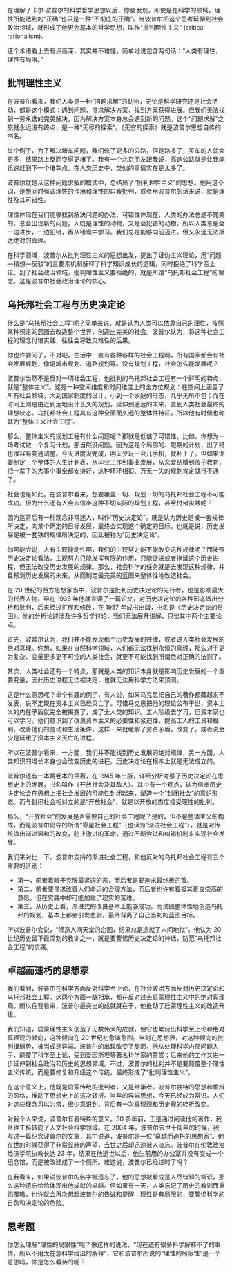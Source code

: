 在理解了卡尔·波普尔的科学哲学思想以后，你会发现，即使是在科学的领域，理性所能达到的“正确”也只是一种“不彻底的正确”。当波普尔把这个思考延伸到社会政治领域，就形成了他更为基本的哲学思想，叫作“批判理性主义” (critical rarionalism)。

这个术语看上去有点高深，其实并不难懂，简单地说包含两句话：“人类有理性，理性有局限。”

## 批判理性主义

在波普尔看来，我们人类是一种“问题求解”的动物，无论是科学研究还是社会活动，都是这个模式：遇到问题，寻求解决方案，找到方案获得进展。但我们无法找到一劳永逸的完美解决，因为解决方案本身总会遇到新的问题。这个“问题求解”之旅就永远没有终点，是一种“无尽的探索”。《无穷的探索》就是波普尔思想自传的书名。

举个例子，为了解决堵车问题，我们修了更多的公路，但是路多了，买车的人就会更多，结果路上反而变得更堵了。我有一个北京朋友跟我说，高速公路就是让我能迅速赶到下一个堵车点。在人类历史中，类似的事情实在是太多了。

波普尔就是从这种问题求解的模式中，总结出了“批判理性主义”的思想。他用这个词，是想同时强调理性的作用和理性的自我批判，或者用波普尔的话来说，就是理性及其可错性。

理性体现在我们能够找到解决问题的办法，可错性体现在，人类的办法总是不完美的，总会出现新的问题。人既是理性的动物，又是会犯错的动物。所以人类总是会一边进步，一边犯错，再从错误中学习。我们总是能够向前迈进，但又永远无法抵达绝对的真理。

在科学领域，波普尔从批判理性主义的思想出发，提出了证伪主义理论，用“问题—猜想—反驳”的三要素机制解释了科学知识成长的逻辑，同时拒绝了科学至上论。到了社会政治领域，批判理性主义要拒绝的，就是所谓“乌托邦社会工程”的理念。这是波普尔社会政治理论的核心。

## 乌托邦社会工程与历史决定论

什么是“乌托邦社会工程”呢？简单来说，就是认为人类可以依靠自己的理性，按照某种预定的蓝图去改造整个世界，创造出完美的社会。波普尔认为，将这种社会工程的理念付诸实践，往往会导致灾难性的后果。

你也许要问了，不对吧，生活中一直有各种各样的社会工程啊，所有国家都会有社会发展规划，像是城市规划、道路规划等。没有规划工程，社会怎么能发展呢？

波普尔当然不是反对一切社会工程，他批判的乌托邦社会工程有一个鲜明的特点，就是“整体主义”。这是一种空间维度和时间维度上的全方位规划：在空间上涵盖了所有社会领域，大到国家制度的设计，小到一个家庭的形态，几乎无所不包；而在时间上则是由近到远地设计长久的规划，延伸到遥远的未来，直到人类社会最终的理想状态。乌托邦社会工程具有这种全面而久远的整体性特征，所以他有时候也称其为“整体主义社会工程”。

那么，整体主义的规划工程有什么问题呢？那就是低估了可错性。比如，你想为一场考试做一个复习计划，那当然没问题。因为这是个局部的、短期的计划，出了错也很容易变通调整。今天进度没完成，明天少玩一会儿手机，就补上了。但如果你要制定一个整体的人生计划表，从毕业工作到事业发展，从恋爱结婚到孩子教育，把一辈子的大事小事全都安排好，这种环环相扣、万无一失的规划肯定就行不通了。

社会也是如此。在波普尔看来，想要覆盖一切、规划一切的乌托邦社会工程不可能成功。但为什么还有人会去信奉这种不切实际的规划工程，甚至付诸实践呢？

因为这背后有一种观念非常迷人，叫作“历史决定论”。就是认为历史是被一套规律所决定，向某个确定的目标发展，最终会实现这个确定的目标。也就是说，历史发展是被一套铁的规律所决定的，因此被称为“历史决定论”。

你可能会说，人有主观能动性啊，我们的主观努力能不能改变这种规律呢？而按照历史决定论看法，主观努力只能发挥有限的作用，只能促进或者拖延这个历史进程，但无法改变历史发展的规律。那么，社会科学的任务就是去发现这种规律，并且预测历史发展的未来，从而制定最完美的蓝图来整体性地改造社会。

在 20 世纪的西方思想家当中，波普尔是批判历史决定论的先行者，也是影响最大的代表人物。早在 1936 年他就宣读了一篇论文，对历史决定论的各种形态做出分析和批判，后来经过扩展和修改，在 1957 年成书出版，书名是《历史决定论的贫困》。他的分析论述涉及许多哲学讨论，我们无法展开讲解，只谈其中两个主要论点。

首先，波普尔认为，我们并不能发现那个历史发展的铁律，或者说人类社会发展的绝对真理。你想，如果在自然科学领域，人们都无法找到永恒的真理，那么对于更为复杂、变量更多更不可控的人类社会，就更不可能找到所谓绝对正确的法则了。

其次，人类社会还有一个特点，那就是人类的知识本身就是影响历史发展的一个重要变量，因此历史进程无法被决定，也就无法用科学方法来预测。

这是什么意思呢？举个有趣的例子，有人说，如果马克思把自己的著作都藏起来不发表，说不定现在资本主义已经灭亡了。可惜马克思把他的理论公布于世，资本主义的内在矛盾就完全被揭露了，成了全人类的知识。工人阶级去学习，但资本家也可以学习。他们意识到了改良资本主义的必要性和紧迫性，提高工人的工资和福利，改善他们的劳动和生活条件，这样一来就缓解了劳资矛盾，改变了，或者说至少是延缓了资本主义灭亡的进程。

所以在波普尔看来，一方面，我们并不能找到历史发展的绝对规律，另一方面，人类知识的增长本身也会改变历史的进程。历史决定论在根本上就是无法成立的。

波普尔还有一本两卷本的巨著，在 1945 年出版，详细分析考察了历史决定论在思想史上的发展，书名叫作《开放社会及其敌人》。其中有一个观点，认为信奉历史决定论会在思想上把社会发展的可能性封闭起来，塑造一个“封闭社会”的意识形态。而与封闭社会相对立的是“开放社会”，就是以开放的态度接受理性的批判。

那么，“开放社会”的发展是否需要自己的社会工程呢？是的，但不是整体主义的构成，而是波普尔倡导的所谓“零星社会工程”（也译为“渐进社会工程”），就是对传统做出渐进温和的改良，防止激进的革命，通过不断尝试和纠错机制来实现社会发展。

我们来对比一下，波普尔支持的渐进社会工程，和他反对的乌托邦社会工程有三个重要的区别：

- 第一，前者着眼于克服最紧迫的恶，而后者是要追求最终极的善。
- 第二，前者要寻求改善人们命运的合理方法，而后者也许有着极其善良崇高的意愿，但在实践中却可能加重了现实的苦难。
- 第三，从历史上看，渐进式的改良基本上能够成功，而试图整体性地创造乌托邦的规划，基本上都会引发悲剧，最终背离了自己当初的蓝图目标。

所以波普尔会说，“缔造人间天堂的企图，结果总是造就了人间地狱”。他认为 20 世纪历史留下最深刻的教训之一，就是要警惕历史决定论的神话，防范“乌托邦社会工程”的实践。

## 卓越而速朽的思想家

我们看到，波普尔在科学方面反对科学至上论，在社会政治方面反对历史决定论和乌托邦社会工程。这两个方面一脉相承，都在反对过去启蒙理性主义中的绝对真理观。所以在我看来，波普尔最突出的成就就在于，他推动了启蒙理性主义的改造升级。

我们知道，启蒙理性主义创造了无数伟大的成就，但它也繁衍出科学至上论和绝对真理观的倾向，这种倾向在 20 世纪初愈演愈烈。当时在思想界，对这种倾向的批判很弱势，被当成是异端。波普尔的出现改变了局面，他从处理科学内部问题入手，颠覆了科学至上论，受到爱因斯坦等著名科学家的赞赏；后来他的工作又进一步延伸到社会政治和历史的思想领域。不过，波普尔的批判并不是要颠覆整个理性主义传统，而是要修复和升级这个传统，最终形成了“批判理性主义”。

在这个意义上，他既是启蒙传统的批判者，又是继承者。波普尔独特的思想和雄辩的风格，推动了思想史上的这次转折。当年的异端思想，今天已经成为常识。人们对这些理念习以为常，很少意识到，背后有一次真理观和历史观的转折改变。

对我个人来说，波普尔有着特殊的意义。30 多年前，正是通过阅读他的著作，我从理工科转向了人文社会科学领域。在 2004 年，波普尔去世十周年的时候，我写过一篇纪念波普尔的文章，其中说道，波普尔是一位“卓越而速朽的思想家”。他在世的时候获得了非常显赫的声望，去世之后却迅速被人淡忘。波普尔在伦敦政治经济学院执教长达 23 年，结果在他逝世以后，他生前用的办公室并没有变成一个纪念馆，而是被改建成了一个厕所。难道说，波普尔已经过时了吗？

在我看来，如果说波普尔的名字被遗忘了，他的思想被看成是人尽皆知的常识，那么这种遗忘恰恰体现出他成就的卓越。但如果有一天，人类忘记了历史的教训而重蹈覆辙，也许就会再次想起波普尔的告诫和提醒：理性是有局限的，要警惕科学的自负和决定论的危险。

## 思考题

你怎么理解“理性的局限性”呢？像这样的说法，“现在还有很多科学解释不了的事情，所以不用太在意科学给出的解释”，它和波普尔所说的“理性的局限性”是一个意思吗，你是怎么看待的呢？